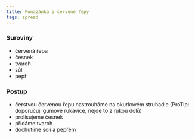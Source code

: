 ```yaml
---
title: Pomazánka z červené řepy
tags: spread
---
```


### Suroviny
- červená řepa
- česnek
- tvaroh
- sůl
- pepř

### Postup
- čerstvou červenou řepu nastrouháme na okurkovém struhadle (ProTip: doporučuji gumové rukavice, nejde to z rukou dolů)
- prolisujeme česnek
- přidáme tvaroh
- dochutíme solí a pepřem
